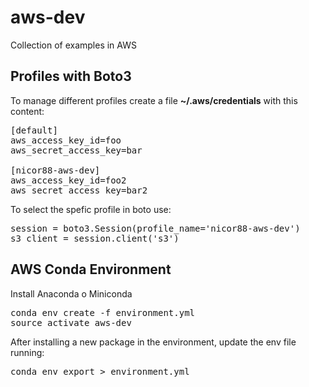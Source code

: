 # aws-dev
Collection of examples in AWS

## Profiles with Boto3
To manage different profiles create a file __~/.aws/credentials__ with this content:

<pre>[default]
aws_access_key_id=foo
aws_secret_access_key=bar

[nicor88-aws-dev]
aws_access_key_id=foo2
aws_secret_access_key=bar2
</pre>

To select the spefic profile in boto use:
<pre>session = boto3.Session(profile_name='nicor88-aws-dev')
s3_client = session.client('s3')
</pre>

## AWS Conda Environment
Install Anaconda o Miniconda
<pre>conda env create -f environment.yml
source activate aws-dev
</pre>

After installing a new package in the environment, update the env file running:
<pre>conda env export > environment.yml
</pre>
